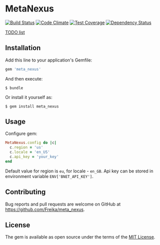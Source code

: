 # MetaNexus

[![Build Status](https://travis-ci.org/Freika/meta_nexus.svg?branch=master)](https://travis-ci.org/Freika/meta_nexus)
[![Code Climate](https://codeclimate.com/github/Freika/meta_nexus/badges/gpa.svg)](https://codeclimate.com/github/Freika/meta_nexus)
[![Test Coverage](https://codeclimate.com/github/Freika/meta_nexus/badges/coverage.svg)](https://codeclimate.com/github/Freika/meta_nexus/coverage)
[![Dependency Status](https://gemnasium.com/Freika/meta_nexus.svg)](https://gemnasium.com/Freika/meta_nexus)


[TODO list](https://github.com/Freika/meta_nexus/blob/master/TODO.md)

## Installation

Add this line to your application's Gemfile:

```ruby
gem 'meta_nexus'
```

And then execute:

    $ bundle

Or install it yourself as:

    $ gem install meta_nexus

## Usage

Configure gem:

```ruby
MetaNexus.config do |c|
  c.region = 'us'
  c.locale = 'en_US'
  c.api_key = 'your_key'
end
```

Default value for region is `eu`, for locale - `en_GB`. Api key can be stored in environment variable `ENV['BNET_API_KEY']`.

## Contributing

Bug reports and pull requests are welcome on GitHub at https://github.com/Freika/meta_nexus.

## License

The gem is available as open source under the terms of the [MIT License](http://opensource.org/licenses/MIT).

